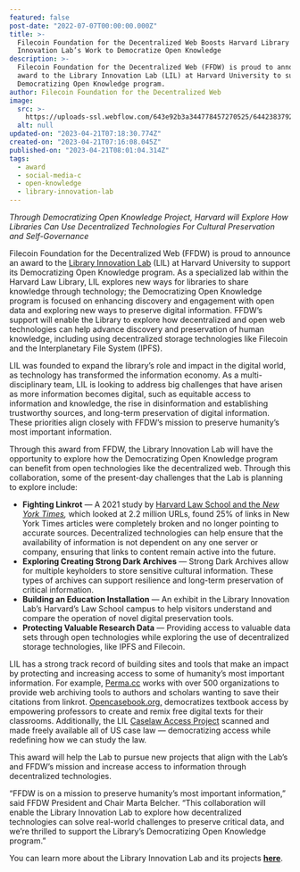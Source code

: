 ```yaml
---
featured: false
post-date: "2022-07-07T00:00:00.000Z"
title: >-
  Filecoin Foundation for the Decentralized Web Boosts Harvard Library
  Innovation Lab’s Work to Democratize Open Knowledge
description: >-
  Filecoin Foundation for the Decentralized Web (FFDW) is proud to announce an
  award to the Library Innovation Lab (LIL) at Harvard University to support its
  Democratizing Open Knowledge program.
author: Filecoin Foundation for the Decentralized Web
image:
  src: >-
    https://uploads-ssl.webflow.com/643e92b3a344778457270525/64423837922f062c19150fda_1-sqxvnk6dltsa3a9ec1fbyg.png
  alt: null
updated-on: "2023-04-21T07:18:30.774Z"
created-on: "2023-04-21T07:16:08.045Z"
published-on: "2023-04-21T08:01:04.314Z"
tags:
  - award
  - social-media-c
  - open-knowledge
  - library-innovation-lab
---
```


_Through Democratizing Open Knowledge Project, Harvard will Explore How Libraries Can Use Decentralized Technologies For Cultural Preservation and Self-Governance_

Filecoin Foundation for the Decentralized Web (FFDW) is proud to announce an award to the [Library Innovation Lab](https://lil.law.harvard.edu/) (LIL) at Harvard University to support its Democratizing Open Knowledge program. As a specialized lab within the Harvard Law Library, LIL explores new ways for libraries to share knowledge through technology; the Democratizing Open Knowledge program is focused on enhancing discovery and engagement with open data and exploring new ways to preserve digital information. FFDW’s support will enable the Library to explore how decentralized and open web technologies can help advance discovery and preservation of human knowledge, including using decentralized storage technologies like Filecoin and the Interplanetary File System (IPFS).

LIL was founded to expand the library’s role and impact in the digital world, as technology has transformed the information economy. As a multi-disciplinary team, LIL is looking to address big challenges that have arisen as more information becomes digital, such as equitable access to information and knowledge, the rise in disinformation and establishing trustworthy sources, and long-term preservation of digital information. These priorities align closely with FFDW’s mission to preserve humanity’s most important information.

Through this award from FFDW, the Library Innovation Lab will have the opportunity to explore how the Democratizing Open Knowledge program can benefit from open technologies like the decentralized web. Through this collaboration, some of the present-day challenges that the Lab is planning to explore include:

- **Fighting Linkrot** — A 2021 study by [Harvard Law School and the _New York Times_](https://www.cjr.org/analysis/linkrot-content-drift-new-york-times.php)_,_ which looked at 2.2 million URLs, found 25% of links in New York Times articles were completely broken and no longer pointing to accurate sources. Decentralized technologies can help ensure that the availability of information is not dependent on any one server or company, ensuring that links to content remain active into the future.
- **Exploring Creating Strong Dark Archives** — Strong Dark Archives allow for multiple keyholders to store sensitive cultural information. These types of archives can support resilience and long-term preservation of critical information.
- **Building an Education Installation** — An exhibit in the Library Innovation Lab’s Harvard’s Law School campus to help visitors understand and compare the operation of novel digital preservation tools.
- **Protecting Valuable Research Data** — Providing access to valuable data sets through open technologies while exploring the use of decentralized storage technologies, like IPFS and Filecoin.

LIL has a strong track record of building sites and tools that make an impact by protecting and increasing access to some of humanity’s most important information. For example, [Perma.cc](https://perma.cc/) works with over 500 organizations to provide web archiving tools to authors and scholars wanting to save their citations from linkrot. [Opencasebook.org,](https://opencasebook.org/) democratizes textbook access by empowering professors to create and remix free digital texts for their classrooms. Additionally, the LIL [Caselaw Access Project](https://case.law/) scanned and made freely available all of US case law — democratizing access while redefining how we can study the law.

This award will help the Lab to pursue new projects that align with the Lab’s and FFDW’s mission and increase access to information through decentralized technologies.

“FFDW is on a mission to preserve humanity’s most important information,” said FFDW President and Chair Marta Belcher. “This collaboration will enable the Library Innovation Lab to explore how decentralized technologies can solve real-world challenges to preserve critical data, and we’re thrilled to support the Library’s Democratizing Open Knowledge program.”

You can learn more about the Library Innovation Lab and its projects [**here**](https://lil.law.harvard.edu/).
